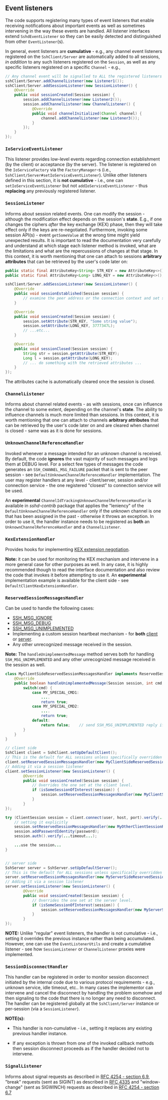 ## Event listeners

The code supports registering many types of event listeners that enable receiving notifications about important events
as well as sometimes intervening in the way these events are handled. All listener interfaces extend `SshdEventListener`
so they can be easily detected and distinguished from other `EventListener`(s).

In general, event listeners are **cumulative** - e.g., any channel event listeners registered on the `SshClient/Server` are
automatically added to all sessions, *in addition* to any such listeners registered on the `Session`, as well as any specific
listeners registered on a specific `Channel` - e.g.,


```java
// Any channel event will be signalled to ALL the registered listeners
sshClient/Server.addChannelListener(new Listener1());
sshClient/Server.addSessionListener(new SessionListener() {
    @Override
    public void sessionCreated(Session session) {
        session.addChannelListener(new Listener2());
        session.addChannelListener(new ChannelListener() {
            @Override
            public void channelInitialized(Channel channel) {
                channel.addChannelListener(new Listener3());
            }
        });
    }
});

```

### `IoServiceEventListener`

This listener provides low-level events regarding connection establishment (by the client) or acceptance (by the server). The listener is registered
on the `IoServiceFactory` via the `FactoryManager`-s (i.e., `SshClient/Server#setIoServiceEventListener`). Unlike other listeners defined in this
section, it is **not cumulative** - i.e., one can `setIoServiceEventListener` but not `addIoServiceEventListener` - thus **replacing** any previously
registered listener.

### `SessionListener`

Informs about session related events. One can modify the session - although the modification effect depends on the session's **state**. E.g., if one
changes the ciphers *after* the key exchange (KEX) phase, then they will take effect only if the keys are re-negotiated. Furthermore, invoking some
session API(s) - event `getSomeValue` at the wrong time might yield unexpected results. It is important to read the documentation very carefully and
understand at which stage each listener method is invoked, what are the limitations and what are the repercussions of changes at that stage.
In this context, it is worth mentioning that one can attach to sessions **arbitrary attributes** that can be retrieved by the user's code later on:


```java
public static final AttributeKey<String> STR_KEY = new AttributeKey<>();
public static final AttributeKey<Long> LONG_KEY = new AttributeKey<>();

sshClient/Server.addSessionListener(new SessionListener() {
    @Override
    public void sessionEstablished(Session session) {
        // examine the peer address or the connection context and set some attributes
    }

    @Override
    public void sessionCreated(Session session) {
        session.setAttribute(STR_KEY, "Some string value");
        session.setAttribute(LONG_KEY, 3777347L);
        // ...etc...
    }

    @Override
    public void sessionClosed(Session session) {
        String str = session.getAttribute(STR_KEY);
        Long l = session.getAttribute(LONG_KEY);
        // ... do something with the retrieved attributes ...
    }
});
```

The attributes cache is automatically cleared once the session is closed.

### `ChannelListener`

Informs about channel related events - as with sessions, once can influence the channel to some extent, depending on the channel's **state**.
The ability to influence channels is much more limited than sessions. In this context, it is worth mentioning that one can attach to channels
**arbitrary attributes** that can be retrieved by the user's code later on and are cleared when channel is closed - same was as it is done for sessions.

### `UnknownChannelReferenceHandler`

Invoked whenever a message intended for an unknown channel is received. By default, the code **ignores** the vast majority of such messages
and logs them at DEBUG level. For a select few types of messages the code generates an `SSH_CHANNEL_MSG_FAILURE` packet that is sent to the
peer session - see `DefaultUnknownChannelReferenceHandler` implementation. The user may register handlers at any level - client/server, session
and/or connection service - the one registered "closest" to connection service will be used.

An **experimental** `ChannelIdTrackingUnknownChannelReferenceHandler` is available in _sshd-contrib_ package that applies the "leniency" of
the `DefaultUnknownChannelReferenceHandler` only if the unknown channel is one that has been assigned in the past - otherwise it throws an
exception. In order to use it, the handler instance needs to be registered as **both** an `UnknownChannelReferenceHandler` and a `ChannelListener`.

### `KexExtensionHandler`

Provides hooks for implementing [KEX extension negotiation](https://tools.ietf.org/html/rfc8308).

**Note:** it can be used for monitoring the KEX mechanism and intervene in a more general case for other purposes as well. In any case, it is
highly recommended though to read the interface documentation and also review the code that invokes it before attempting to use it.
An **experimental** implementation example is available for the client side - see `DefaultClientKexExtensionHandler`.

### `ReservedSessionMessagesHandler`

Can be used to handle the following cases:

* [SSH_MSG_IGNORE](https://tools.ietf.org/html/rfc4253#section-11.2)
* [SSH_MSG_DEBUG](https://tools.ietf.org/html/rfc4253#section-11.3)
* [SSH_MSG_UNIMPLEMENTED](https://tools.ietf.org/html/rfc4253#section-11.4)
* Implementing a custom session heartbeat mechanism - for **both**
[client](./client-setup.md#keeping-the-session-alive-while-no-traffic)
or [server](./server-setup.md#providing-server-side-heartbeat).
* Any other unrecognized message received in the session.

**Note:** The `handleUnimplementedMessage` method serves both for handling `SSH_MSG_UNIMPLEMENTED` and any other unrecognized
message received in the session as well.

```java
class MyClientSideReservedSessionMessagesHandler implements ReservedSessionMessagesHandler {
    @Override
    public boolean handleUnimplementedMessage(Session session, int cmd, Buffer buffer) throws Exception {
        switch(cmd) {
            case MY_SPECIAL_CMD1:
                ....
                return true;
            case MY_SPECIAL_CMD2:
                ....
                return true;
            default:
                return false;    // send SSH_MSG_UNIMPLEMENTED reply if necessary
        }
    }
}

// client side
SshClient client = SshClient.setUpDefaultClient();
// This is the default for ALL sessions unless specifically overridden
client.setReservedSessionMessagesHandler(new MyClientSideReservedSessionMessagesHandler());
// Adding it via a session listener
client.setSessionListener(new SessionListener() {
        @Override
        public void sessionCreated(Session session) {
            // Overrides the one set at the client level.
            if (isSomeSessionOfInterest(session)) {
                session.setReservedSessionMessagesHandler(new MyClientSessionReservedSessionMessagesHandler(session));
            }
        }
});

try (ClientSession session = client.connect(user, host, port).verify(...timeout...).getSession()) {
    // setting it explicitly
    session.setReservedSessionMessagesHandler(new MyOtherClientSessionReservedSessionMessagesHandler(session));
    session.addPasswordIdentity(password);
    session.auth().verify(...timeout...);

    ...use the session...
}


// server side
SshServer server = SshServer.setUpDefaultServer();
// This is the default for ALL sessions unless specifically overridden
server.setReservedSessionMessagesHandler(new MyServerSideReservedSessionMessagesHandler());
// Adding it via a session listener
server.setSessionListener(new SessionListener() {
        @Override
        public void sessionCreated(Session session) {
            // Overrides the one set at the server level.
            if (isSomeSessionOfInterest(session)) {
                session.setReservedSessionMessagesHandler(new MyServerSessionReservedSessionMessagesHandler(session));
            }
        }
});

```

**NOTE:** Unlike "regular" event listeners, the handler is not cumulative - i.e., setting it overrides the previous instance
rather than being accumulated. However, one can use the `EventListenerUtils` and create a cumulative listener - see how
`SessionListener` or `ChannelListener` proxies were implemented.

### `SessionDisconnectHandler`

This handler can be registered in order to monitor session disconnect initiated by the internal code due to various
protocol requirements - e.g., unknown service, idle timeout, etc.. In many cases the implementor can intervene and
cancel the disconnect by handling the problem somehow and then signaling to the code that there is no longer any need
to disconnect. The handler can be registered globally at the `SshClient/Server` instance or per-session (via a `SessionListener`).

**NOTE(s):**

* This handler is non-cumulative - i.e., setting it replaces any existing previous handler instance.

* If any exception is thrown from one of the invoked callback methods then session disconnect proceeds as if
the handler decided not to intervene.

### `SignalListener`

Informs about signal requests as described in [RFC 4254 - section 6.9](https://tools.ietf.org/html/rfc4254#section-6.9), "break" requests
(sent as SIGINT) as described in [RFC 4335](https://tools.ietf.org/html/rfc4335) and "window-change" (sent as SIGWINCH) requests as described
in [RFC 4254 - section 6.7](https://tools.ietf.org/html/rfc4254#section-6.7)
